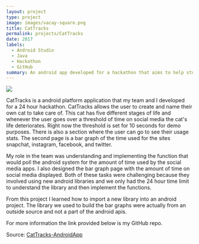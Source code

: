 ```yaml
---
layout: project
type: project
image: images/vacay-square.png
title: CatTracks
permalink: projects/CatTracks
date: 2017
labels:
  - Android Studio
  - Java
  - Hackathon
  - GitHub
summary: An android app developed for a hackathon that aims to help students restrain from social media.
---
```


<img class="ui medium right floated rounded image" src="../images/vacay-home-page.png">

CatTracks is a android platform application that my team and I developed for a 24 hour hackathon. CatTracks allows the user to create and name their own cat to take care of. This cat has five different stages of life and whenever the user goes over a threshold of time on social media the cat's life deteriorates. Right now the threshold is set for 10 seconds for demo purposes. There is also a section where the user can go to see their usage stats. The second page is a bar graph of the time used for the sites snapchat, instagram, facebook, and twitter.

My role in the team was understanding and implementing the function that would poll the android system for the amount of time used by the social media apps. I also designed the bar graph page with the amount of time on social media displayed. Both of these tasks were challenging because they involved using new android libraries and we only had the 24 hour time limit to understand the library and then implement the functions.

From this project I learned how to import a new library into an android project. The library we used to build the bar graphs were actually from an outside source and not a part of the android apis.

For more information the link provided below is my GitHub repo.

Source: <a href="https://github.com/joshuaccl/CatTracks-AndroidApp"><i class="large github icon"></i>CatTracks-AndroidApp</a>
